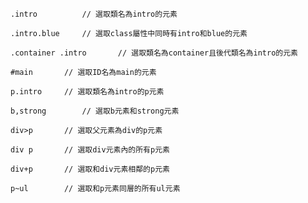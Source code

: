 ```
.intro			// 選取類名為intro的元素
```

```
.intro.blue		// 選取class屬性中同時有intro和blue的元素
```

```
.container .intro		// 選取類名為container且後代類名為intro的元素
```

```
#main		// 選取ID名為main的元素
```

```
p.intro		// 選取類名為intro的p元素
```

```
b,strong		// 選取b元素和strong元素
```

```
div>p		// 選取父元素為div的p元素
```

```
div p		// 選取div元素內的所有p元素
```

```
div+p		// 選取和div元素相鄰的p元素
```

```
p~ul		// 選取和p元素同層的所有ul元素
```